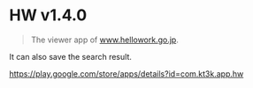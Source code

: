 # HW v1.4.0

> The viewer app of www.hellowork.go.jp.

It can also save the search result.

https://play.google.com/store/apps/details?id=com.kt3k.app.hw
